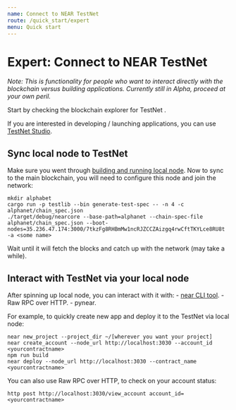 ```yaml
---
name: Connect to NEAR TestNet
route: /quick_start/expert
menu: Quick start
---
```


# Expert: Connect to NEAR TestNet

_Note: This is functionality for people who want to interact directly with the blockchain versus building applications. Currently still in Alpha, proceed at your own peril._

Start by checking the blockchain explorer for TestNet [](https://alphanet.nearprotocol.com/explorer).

If you are interested in developing / launching applications, you can use [TestNet Studio](https://alphanet.nearprotocol.com/explorer).

## Sync local node to TestNet

Make sure you went through [building and running local node](/quick_start/advanced).
Now to sync to the main blockchain, you will need to configure this node and join the network:

    mkdir alphabet
    cargo run -p testlib --bin generate-test-spec -- -n 4 -c alphanet/chain_spec.json
    ./target/debug/nearcore --base-path=alphanet --chain-spec-file alphanet/chain_spec.json --boot-nodes=35.236.47.174:3000/7tkzFg8RHBmMw1ncRJZCCZAizgq4rwCftTKYLce8RU8t -a <some name>

Wait until it will fetch the blocks and catch up with the network (may take a while).

## Interact with TestNet via your local node

After spinning up local node, you can interact with it with:
    - [near CLI tool](/quick_start/medium).
    - Raw RPC over HTTP.
    - pynear.

For example, to quickly create new app and deploy it to the TestNet via local node:

    near new_project --project_dir ~/[wherever you want your project]
    near create_account --node_url http://localhost:3030 --account_id <yourcontractname>
    npm run build
    near deploy --node_url http://localhost:3030 --contract_name <yourcontractname>

You can also use Raw RPC over HTTP, to check on your account status:

    http post http://localhost:3030/view_account account_id=<yourcontractname>
